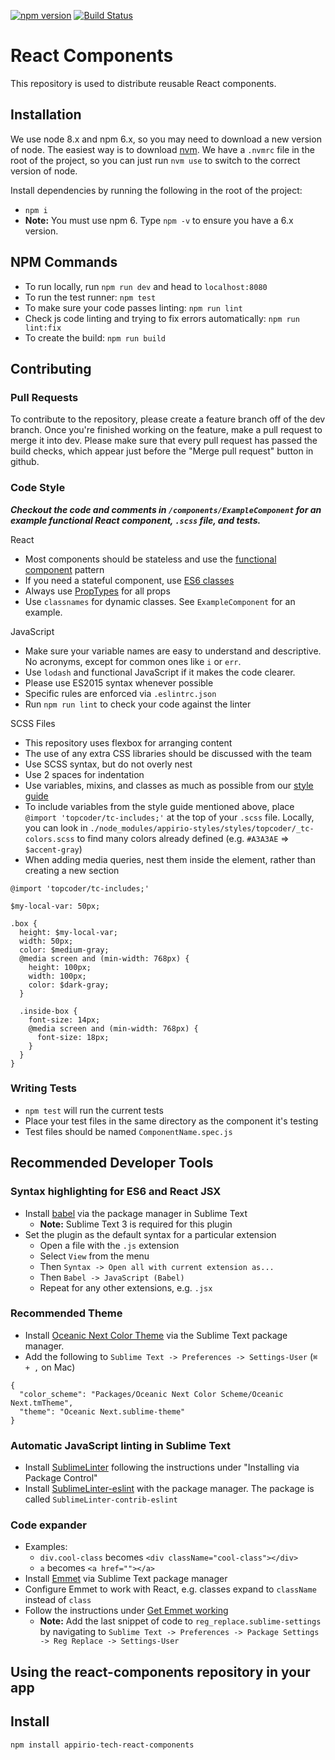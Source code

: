 [![npm version](https://badge.fury.io/js/appirio-tech-react-components.svg)](https://badge.fury.io/js/appirio-tech-react-components) [![Build Status](https://travis-ci.org/appirio-tech/react-components.svg?branch=master)](https://travis-ci.org/appirio-tech/react-components)

# React Components

This repository is used to distribute reusable React components.

## Installation

We use node 8.x and npm 6.x, so you may need to download a new version of node. The easiest way is to download [nvm](https://github.com/creationix/nvm). We have a `.nvmrc` file in the root of the project, so you can just run `nvm use` to switch to the correct version of node.

Install dependencies by running the following in the root of the project:
 - `npm i`
 - **Note:** You must use npm 6. Type `npm -v` to ensure you have a 6.x version.

## NPM Commands
- To run locally, run `npm run dev` and head to `localhost:8080`
- To run the test runner: `npm test`
- To make sure your code passes linting: `npm run lint`
- Check js code linting and trying to fix errors automatically: `npm run lint:fix`
- To create the build: `npm run build`

## Contributing

### Pull Requests

To contribute to the repository, please create a feature branch off of the dev branch. Once you're finished working on the feature, make a pull request to merge it into dev. Please make sure that every pull request has passed the build checks, which appear just before the "Merge pull request" button in github.

### Code Style

***Checkout the code and comments in `/components/ExampleComponent` for an example functional React component, `.scss` file, and tests.***

React
  - Most components should be stateless and use the [functional component](https://facebook.github.io/react/blog/2015/10/07/react-v0.14.html#stateless-functional-components) pattern
  - If you need a stateful component, use [ES6 classes](http://facebook.github.io/react/docs/reusable-components.html#es6-classes)
  - Always use [PropTypes](http://facebook.github.io/react/docs/reusable-components.html#prop-validation) for all props
  - Use `classnames` for dynamic classes. See `ExampleComponent` for an example.

JavaScript
  - Make sure your variable names are easy to understand and descriptive. No acronyms, except for common ones like `i` or `err`.
  - Use `lodash` and functional JavaScript if it makes the code clearer.
  - Please use ES2015 syntax whenever possible
  - Specific rules are enforced via `.eslintrc.json`
  - Run `npm run lint` to check your code against the linter

SCSS Files
  - This repository uses flexbox for arranging content
  - The use of any extra CSS libraries should be discussed with the team
  - Use SCSS syntax, but do not overly nest
  - Use 2 spaces for indentation
  - Use variables, mixins, and classes as much as possible from our [style guide](https://github.com/appirio-tech/styles/tree/master/styles/topcoder)
  - To include variables from the style guide mentioned above, place `@import 'topcoder/tc-includes;'` at the top of your `.scss` file. Locally, you can look in `./node_modules/appirio-styles/styles/topcoder/_tc-colors.scss` to find many colors already defined (e.g. `#A3A3AE` => `$accent-gray`)
  - When adding media queries, nest them inside the element, rather than creating a new section
  ```
  @import 'topcoder/tc-includes;'

  $my-local-var: 50px;

  .box {
    height: $my-local-var;
    width: 50px;
    color: $medium-gray;
    @media screen and (min-width: 768px) {
      height: 100px;
      width: 100px;
      color: $dark-gray;
    }

    .inside-box {
      font-size: 14px;
      @media screen and (min-width: 768px) {
        font-size: 18px;
      }
    }
  }
  ```

### Writing Tests
- `npm test` will run the current tests
- Place your test files in the same directory as the component it's testing
- Test files should be named `ComponentName.spec.js`

## Recommended Developer Tools

### Syntax highlighting for ES6 and React JSX
- Install [babel](https://packagecontrol.io/packages/Babel) via the package manager in Sublime Text
  - **Note:** Sublime Text 3 is required for this plugin
- Set the plugin as the default syntax for a particular extension
  - Open a file with the `.js` extension
  - Select `View` from the menu
  - Then `Syntax -> Open all with current extension as...`
  - Then `Babel -> JavaScript (Babel)`
  - Repeat for any other extensions, e.g. `.jsx`

### Recommended Theme
- Install [Oceanic Next Color Theme](https://github.com/voronianski/oceanic-next-color-scheme) via the Sublime Text package manager.
- Add the following to `Sublime Text -> Preferences -> Settings-User` (`⌘ + ,` on Mac)
```
{
  "color_scheme": "Packages/Oceanic Next Color Scheme/Oceanic Next.tmTheme",
  "theme": "Oceanic Next.sublime-theme"
}
```

### Automatic JavaScript linting in Sublime Text
- Install [SublimeLinter](http://sublimelinter.readthedocs.org/en/latest/installation.html) following the instructions under "Installing via Package Control"
- Install [SublimeLinter-eslint](https://github.com/roadhump/SublimeLinter-eslint) with the package manager. The package is called `SublimeLinter-contrib-eslint`

### Code expander
- Examples:
  - `div.cool-class` becomes `<div className="cool-class"></div>`
  - `a` becomes `<a href=""></a>`
- Install [Emmet](https://github.com/sergeche/emmet-sublime) via Sublime Text package manager
- Configure Emmet to work with React, e.g. classes expand to `className` instead of `class`
- Follow the instructions under [Get Emmet working](http://www.nitinh.com/2015/02/setting-sublime-text-react-jsx-development/)
  - **Note:** Add the last snippet of code to `reg_replace.sublime-settings` by navigating to  `Sublime Text -> Preferences -> Package Settings -> Reg Replace -> Settings-User`

## Using the react-components repository in your app

## Install

```
npm install appirio-tech-react-components
```
